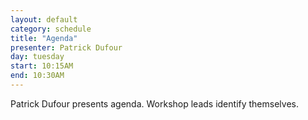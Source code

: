 ```yaml
---
layout: default
category: schedule
title: "Agenda"
presenter: Patrick Dufour
day: tuesday
start: 10:15AM
end: 10:30AM
---
```


Patrick Dufour presents agenda.  Workshop leads identify themselves.
